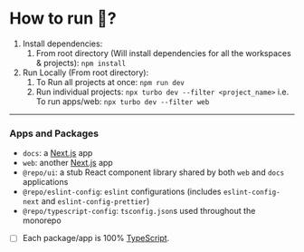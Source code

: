 # How to run 🤔?

1. Install dependencies:
   1. From root directory (Will install dependencies for all the workspaces & projects): `npm install`
2. Run Locally (From root directory):
   1. To Run all projects at once: `npm run dev`
   2. Run individual projects: `npx turbo dev --filter <project_name>`
      i.e. To run apps/web: `npx turbo dev --filter web`

---

### Apps and Packages

- `docs`: a [Next.js](https://nextjs.org/) app
- `web`: another [Next.js](https://nextjs.org/) app
- `@repo/ui`: a stub React component library shared by both `web` and `docs` applications
- `@repo/eslint-config`: `eslint` configurations (includes `eslint-config-next` and `eslint-config-prettier`)
- `@repo/typescript-config`: `tsconfig.json`s used throughout the monorepo

- [ ] Each package/app is 100% [TypeScript](https://www.typescriptlang.org/).
